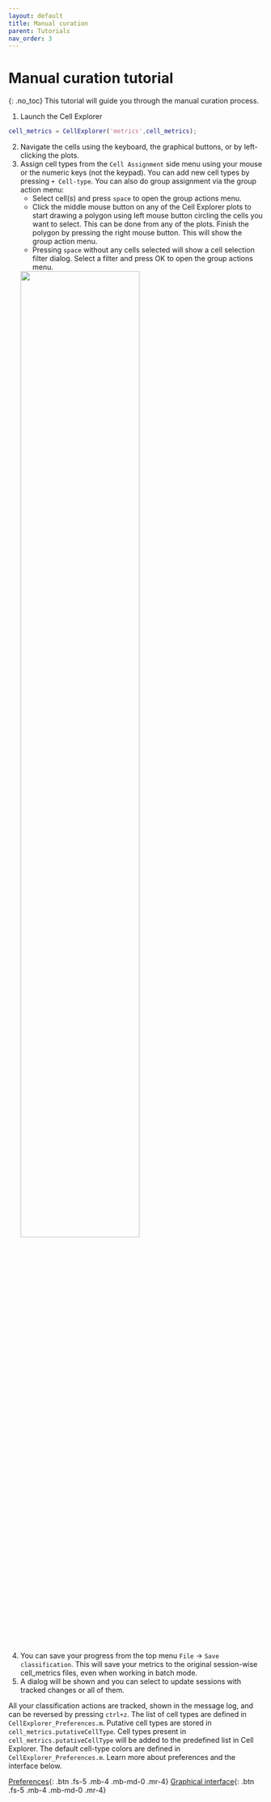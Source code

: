 ```yaml
---
layout: default
title: Manual curation
parent: Tutorials
nav_order: 3
---
```

# Manual curation tutorial
{: .no_toc}
This tutorial will guide you through the manual curation process.

1. Launch the Cell Explorer
```m
cell_metrics = CellExplorer('metrics',cell_metrics); 
```
2. Navigate the cells using the keyboard, the graphical buttons, or by left-clicking the plots. 
3. Assign cell types from the `Cell Assignment` side menu using your mouse or the numeric keys (not the keypad). You can add new cell types by pressing `+ Cell-type`. You can also do group assignment via the group action menu:
   * Select cell(s) and press `space` to open the group actions menu.
   * Click the middle mouse button on any of the Cell Explorer plots to start drawing a polygon using left mouse button circling the cells you want to select. This can be done from any of the plots. Finish the polygon by pressing the right mouse button. This will show the group action menu. 
   * Pressing `space` without any cells selected will show a cell selection filter dialog. Select a filter and press OK to open the group actions menu.
   <img src="https://buzsakilab.com/wp/wp-content/uploads/2019/12/Cell-Explorer-group-action-dialog.png" width="70%">
4. You can save your progress from the top menu `File` -> `Save classification`. This will save your metrics to the original session-wise cell_metrics files, even when working in batch mode. 
5. A dialog will be shown and you can select to update sessions with tracked changes or all of them.

All your classification actions are tracked, shown in the message log, and can be reversed by pressing `ctrl+z`. The list of cell types are defined in `CellExplorer_Preferences.m`. Putative cell types are stored in `cell_metrics.putativeCellType`. Cell types present in `cell_metrics.putativeCellType` will be added to the predefined list in Cell Explorer. The default cell-type colors are defined in `CellExplorer_Preferences.m`. Learn more about preferences and the interface below.

[Preferences](/Cell-Explorer/interface/preferences/){: .btn .fs-5 .mb-4 .mb-md-0 .mr-4} [Graphical interface]({{"/interface/description/"|absolute_url}}){: .btn .fs-5 .mb-4 .mb-md-0 .mr-4}